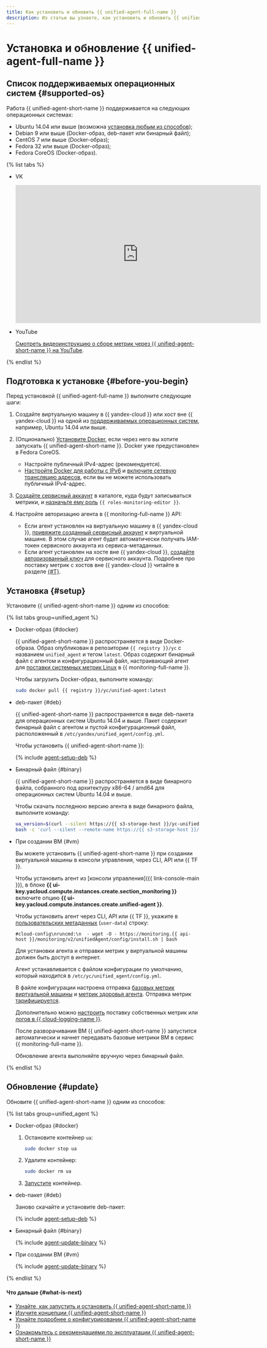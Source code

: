 ```yaml
---
title: Как установить и обновить {{ unified-agent-full-name }}
description: Из статьи вы узнаете, как установить и обновить {{ unified-agent-full-name }}.
---
```


# Установка и обновление {{ unified-agent-full-name }}

## Список поддерживаемых операционных систем {#supported-os}

Работа {{ unified-agent-short-name }} поддерживается на следующих операционных системах:

- Ubuntu 14.04 или выше (возможна [установка любым из способов](#setup));
- Debian 9 или выше (Docker-образ, deb-пакет или бинарный файл);
- CentOS 7 или выше (Docker-образ);
- Fedora 32 или выше (Docker-образ);
- Fedora CoreOS (Docker-образ).


{% list tabs %}

- VK

  <iframe src="https://vk.com/video_ext.php?oid=-200452713&id=456239453&hash=1cd0d8eb71fb0296" width="640" height="360" frameborder="0" allowfullscreen="1" allow="autoplay; encrypted-media; fullscreen; picture-in-picture"></iframe>

- YouTube

  [Смотреть видеоинструкцию о сборе метрик через {{ unified-agent-short-name }} на YouTube](https://www.youtube.com/watch?v=EY6c_6YYF10).

{% endlist %}




## Подготовка к установке {#before-you-begin}

Перед установкой {{ unified-agent-full-name }} выполните следующие шаги:

1. Создайте виртуальную машину в {{ yandex-cloud }} или хост вне {{ yandex-cloud }} на одной из [поддерживаемых операционных систем](#supported-os), например, Ubuntu 14.04 или выше.

1. (Опционально) [Установите Docker](https://docs.docker.com/install/), если через него вы хотите запускать {{ unified-agent-short-name }}. Docker уже предустановлен в Fedora CoreOS.
   - Настройте публичный IPv4-адрес (рекомендуется).
   - [Настройте Docker для работы с IPv6](https://docs.docker.com/config/daemon/ipv6) и [включите сетевую трансляцию адресов](https://medium.com/@skleeschulte/how-to-enable-ipv6-for-docker-containers-on-ubuntu-18-04-c68394a219a2), если вы не можете использовать публичный IPv4-адрес.

1. [Создайте сервисный аккаунт](../../../../iam/operations/sa/create.md) в каталоге, куда будут записываться метрики, и [назначьте ему роль](../../../../iam/operations/sa/assign-role-for-sa.md) `{{ roles-monitoring-editor }}`.

1. Настройте авторизацию агента в {{ monitoring-full-name }} API:
   - Если агент установлен на виртуальную машину в {{ yandex-cloud }}, [привяжите созданный сервисный аккаунт](../../../../compute/operations/vm-connect/auth-inside-vm.md#link-sa-with-instance) к виртуальной машине. В этом случае агент будет автоматически получать IAM-токен сервисного аккаунта из сервиса-метаданных.
   - Если агент установлен на хосте вне {{ yandex-cloud }}, [создайте авторизованный ключ](../../../../iam/operations/authorized-key/create.md) для сервисного аккаунта. Подробнее про поставку метрик с хостов вне {{ yandex-cloud }} читайте в разделе [{#T}](../../../operations/unified-agent/non-yc.md).


## Установка {#setup}

Установите {{ unified-agent-short-name }} одним из способов:

{% list tabs group=unified_agent %}

- Docker-образ {#docker}

  {{ unified-agent-short-name }} распространяется в виде Docker-образа. Образ опубликован в репозитории `{{ registry }}/yc` с названием `unified_agent` и тегом `latest`. Образ содержит бинарный файл с агентом и конфигурационный файл, настраивающий агент для [поставки системных метрик Linux](../../../operations/unified-agent/linux_metrics.md) в {{ monitoring-full-name }}.

  Чтобы загрузить Docker-образ, выполните команду:

  ```bash
  sudo docker pull {{ registry }}/yc/unified-agent:latest
  ```

- deb-пакет {#deb}

  {{ unified-agent-short-name }} распространяется в виде deb-пакета для операционных систем Ubuntu 14.04 и выше. Пакет содержит бинарный файл с агентом и пустой конфигурационный файл, расположенный в `/etc/yandex/unified_agent/config.yml`.

  Чтобы установить {{ unified-agent-short-name }}:

  {% include [agent-setup-deb](../../../../_includes/monitoring/agent-setup-deb.md) %}


- Бинарный файл {#binary}

  {{ unified-agent-short-name }} распространяется в виде бинарного файла, собранного под архитектуру x86-64 / amd64 для операционных систем Ubuntu 14.04 и выше.

  Чтобы скачать последнюю версию агента в виде бинарного файла, выполните команду:

  ```bash
  ua_version=$(curl --silent https://{{ s3-storage-host }}/yc-unified-agent/latest-version) \
  bash -c 'curl --silent --remote-name https://{{ s3-storage-host }}/yc-unified-agent/releases/$ua_version/unified_agent && chmod +x ./unified_agent'
  ```

- При создании ВМ {#vm}

  Вы можете установить {{ unified-agent-short-name }} при создании виртуальной машины в консоли управления, через CLI, API или {{ TF }}.

  Чтобы установить агент из [консоли управления]({{ link-console-main }}), в блоке **{{ ui-key.yacloud.compute.instances.create.section_monitoring }}** включите опцию **{{ ui-key.yacloud.compute.instances.create.unified-agent }}**.

  Чтобы установить агент через CLI, API или {{ TF }}, укажите в [пользовательских метаданных](../../../../compute/concepts/metadata/sending-metadata.md) (`user-data`) строку:

  
  ```text
  #cloud-config\nruncmd:\n  - wget -O - https://monitoring.{{ api-host }}/monitoring/v2/unifiedAgent/config/install.sh | bash
  ```




  Для установки агента и отправки метрик у виртуальной машины должен быть доступ в интернет.

  Агент устанавливается с файлом конфигурации по умолчанию, который находится в `/etc/yc/unified_agent/config.yml`.

  В файле конфигурации настроена отправка [базовых метрик виртуальной машины](./inputs.md#linux_metrics_input) и [метрик здоровья агента](./inputs.md#agent_metrics_input). Отправка метрик [тарифицируется](../../../pricing.md).

  Дополнительно можно [настроить](./configuration.md) поставку собственных метрик или [логов в {{ cloud-logging-name }}](./outputs.md#yc_logs_output).


  После разворачивания ВМ {{ unified-agent-short-name }} запустится автоматически и начнет передавать базовые метрики ВМ в сервис {{ monitoring-full-name }}.

  Обновление агента выполняйте вручную через бинарный файл.

{% endlist %}


## Обновление {#update}

Обновите {{ unified-agent-short-name }} одним из способов:

{% list tabs group=unified_agent %}

- Docker-образ {#docker}

  1. Остановите контейнер `ua`:

      ```bash
      sudo docker stop ua
      ```

  1. Удалите контейнер:

      ```bash
      sudo docker rm ua
      ```

  1. [Запустите](./run-and-stop.md#run) контейнер.

- deb-пакет {#deb}

  Заново скачайте и установите deb-пакет:

  {% include [agent-setup-deb](../../../../_includes/monitoring/agent-setup-deb.md) %}

- Бинарный файл {#binary}

  {% include [agent-update-binary](../../../../_includes/monitoring/agent-update-binary.md) %}

- При создании ВМ {#vm}

  {% include [agent-update-binary](../../../../_includes/monitoring/agent-update-binary.md) %}

{% endlist %}


#### Что дальше {#what-is-next}

- [Узнайте, как запустить и остановить {{ unified-agent-short-name }}](./run-and-stop.md)
- [Изучите концепции {{ unified-agent-short-name }}](./index.md)
- [Узнайте подробнее о конфигурировании {{ unified-agent-short-name }}](./configuration.md)
- [Ознакомьтесь с рекомендациями по эксплуатации {{ unified-agent-short-name }}](./best-practices.md)
